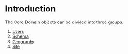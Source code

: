# Introduction #

The Core Domain objects can be divided into three groups:

  1. [Users](UserDomainObjects.md)
  1. [Schema](SchemaDomainObjects.md)
  1. [Geography](GeographyDomainObjects.md)
  1. [Site](SiteDomainObjects.md)



